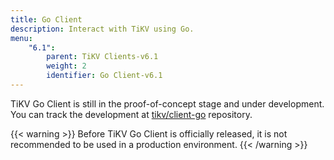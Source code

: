 ```yaml
---
title: Go Client
description: Interact with TiKV using Go.
menu:
    "6.1":
        parent: TiKV Clients-v6.1
        weight: 2
        identifier: Go Client-v6.1
---
```


TiKV Go Client is still in the proof-of-concept stage and under development. You can track the development at [tikv/client-go](https://github.com/tikv/client-go/) repository.

{{< warning >}}
Before TiKV Go Client is officially released, it is not recommended to be used in a production environment.
{{< /warning >}}
